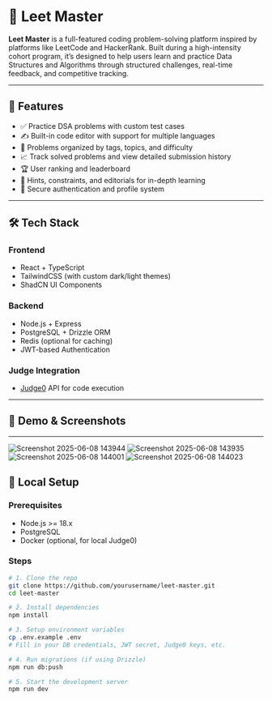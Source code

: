 # 🧠 Leet Master

**Leet Master** is a full-featured coding problem-solving platform inspired by platforms like LeetCode and HackerRank. Built during a high-intensity cohort program, it’s designed to help users learn and practice Data Structures and Algorithms through structured challenges, real-time feedback, and competitive tracking.

---

## 🚀 Features

- ✅ Practice DSA problems with custom test cases  
- ✍️ Built-in code editor with support for multiple languages  
- 📂 Problems organized by tags, topics, and difficulty  
- 📈 Track solved problems and view detailed submission history  
- 🏆 User ranking and leaderboard  
- 💬 Hints, constraints, and editorials for in-depth learning  
- 🔐 Secure authentication and profile system  

---

## 🛠 Tech Stack

### Frontend
- React + TypeScript
- TailwindCSS (with custom dark/light themes)
- ShadCN UI Components

### Backend
- Node.js + Express
- PostgreSQL + Drizzle ORM
- Redis (optional for caching)
- JWT-based Authentication

### Judge Integration
- [Judge0](https://judge0.com/) API for code execution

---

## 📸 Demo & Screenshots

---
![Screenshot 2025-06-08 143944](https://github.com/user-attachments/assets/83998783-3841-48aa-bac8-67d473093f6e)
![Screenshot 2025-06-08 143935](https://github.com/user-attachments/assets/7fe741a0-7439-47c0-9c45-d0d02928dbe4)
![Screenshot 2025-06-08 144001](https://github.com/user-attachments/assets/ba3afc6d-6f22-4c96-a9db-22e1edff61ef)
![Screenshot 2025-06-08 144023](https://github.com/user-attachments/assets/fb19a390-ed69-4287-a654-97d8098c885c)

## 🧪 Local Setup

### Prerequisites
- Node.js >= 18.x  
- PostgreSQL  
- Docker (optional, for local Judge0)  

### Steps

```bash
# 1. Clone the repo
git clone https://github.com/yourusername/leet-master.git
cd leet-master

# 2. Install dependencies
npm install

# 3. Setup environment variables
cp .env.example .env
# Fill in your DB credentials, JWT secret, Judge0 keys, etc.

# 4. Run migrations (if using Drizzle)
npm run db:push

# 5. Start the development server
npm run dev
